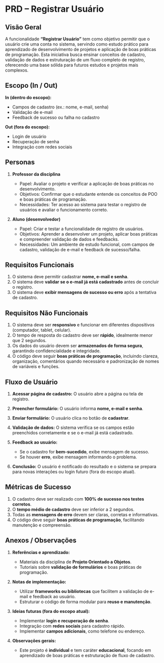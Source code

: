 # PRD – Registrar Usuário

## Visão Geral

A funcionalidade **“Registrar Usuário”** tem como objetivo permitir que o usuário crie uma conta no sistema, servindo como estudo prático para aprendizado de desenvolvimento de projetos e aplicação de boas práticas de programação. Esta iniciativa busca ensinar conceitos de cadastro, validação de dados e estruturação de um fluxo completo de registro, oferecendo uma base sólida para futuros estudos e projetos mais complexos.

## Escopo (In / Out)

**In (dentro do escopo):**

-   Campos de cadastro (ex.: nome, e-mail, senha)
-   Validação de e-mail
-   Feedback de sucesso ou falha no cadastro

**Out (fora do escopo):**

-   Login de usuário
-   Recuperação de senha
-   Integração com redes sociais

## Personas

1. **Professor da disciplina**

    - Papel: Avaliar o projeto e verificar a aplicação de boas práticas no desenvolvimento.
    - Objetivos: Confirmar que o estudante entende os conceitos de POO e boas práticas de programação.
    - Necessidades: Ter acesso ao sistema para testar o registro de usuários e avaliar o funcionamento correto.

2. **Aluno (desenvolvedor)**

    - Papel: Criar e testar a funcionalidade de registro de usuários.
    - Objetivos: Aprender a desenvolver um projeto, aplicar boas práticas e compreender validação de dados e feedbacks.
    - Necessidades: Um ambiente de estudo funcional, com campos de cadastro, validação de e-mail e feedback de sucesso/falha.

## Requisitos Funcionais

1. O sistema deve permitir cadastrar **nome, e-mail e senha**.
2. O sistema deve **validar se o e-mail já está cadastrado** antes de concluir o registro.
3. O sistema deve **exibir mensagens de sucesso ou erro** após a tentativa de cadastro.

## Requisitos Não Funcionais

1. O sistema deve ser **responsivo** e funcionar em diferentes dispositivos (computador, tablet, celular).
2. O tempo de resposta do cadastro deve ser **rápido**, idealmente menor que 2 segundos.
3. Os dados do usuário devem ser **armazenados de forma segura**, garantindo confidencialidade e integridade.
4. O código deve seguir **boas práticas de programação**, incluindo clareza, organização, comentários quando necessário e padronização de nomes de variáveis e funções.

## Fluxo de Usuário

1. **Acessar página de cadastro:** O usuário abre a página ou tela de registro.
2. **Preencher formulário:** O usuário informa **nome, e-mail e senha**.
3. **Enviar formulário:** O usuário clica no botão de **cadastrar**.
4. **Validação de dados:** O sistema verifica se os campos estão preenchidos corretamente e se o e-mail já está cadastrado.
5. **Feedback ao usuário:**

    - Se o cadastro for **bem-sucedido**, exibe mensagem de sucesso.
    - Se houver **erro**, exibe mensagem informando o problema.

6. **Conclusão:** O usuário é notificado do resultado e o sistema se prepara para novas interações ou login futuro (fora do escopo atual).

## Métricas de Sucesso

1. O cadastro deve ser realizado com **100% de sucesso nos testes corretos**.
2. O **tempo médio de cadastro** deve ser inferior a 2 segundos.
3. Todas as **mensagens de erro** devem ser claras, corretas e informativas.
4. O código deve seguir **boas práticas de programação**, facilitando manutenção e compreensão.

## Anexos / Observações

1. **Referências e aprendizado:**

    - Materiais da disciplina de **Projeto Orientado a Objetos**.
    - Tutoriais sobre **validação de formulários** e boas práticas de programação.

2. **Notas de implementação:**

    - Utilizar **frameworks ou bibliotecas** que facilitem a validação de e-mail e feedback ao usuário.
    - Estruturar o código de forma modular para **reuso e manutenção**.

3. **Ideias futuras (fora do escopo atual):**

    - Implementar **login e recuperação de senha**.
    - Integração com **redes sociais** para cadastro rápido.
    - Implementar **campos adicionais**, como telefone ou endereço.

4. **Observações gerais:**

    - Este projeto é **individual** e tem caráter **educacional**, focando em aprendizado de boas práticas e estruturação de fluxo de cadastro.
